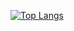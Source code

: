 [![Top Langs](https://github-readme-stats.vercel.app/api/top-langs/?username=N1ckName192&layout=compact&theme=vision-friendly-dark)](https://github.com/anuraghazra/github-readme-stats)
